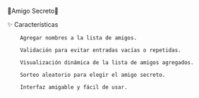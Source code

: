 🎁Amigo Secreto🎁



✨ Características

        Agregar nombres a la lista de amigos.

        Validación para evitar entradas vacías o repetidas.

        Visualización dinámica de la lista de amigos agregados.

        Sorteo aleatorio para elegir el amigo secreto.

        Interfaz amigable y fácil de usar.
